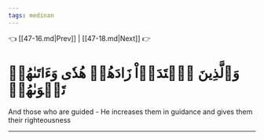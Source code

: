 ```yaml
---
tags: medinan
---
```


👈 [[47-16.md|Prev]] | [[47-18.md|Next]] 👉

# وَٱلَّذِينَ ٱهۡتَدَوۡاْ زَادَهُمۡ هُدٗى وَءَاتَىٰهُمۡ تَقۡوَىٰهُمۡ

And those who are guided - He increases them in guidance and gives them their righteousness

---

